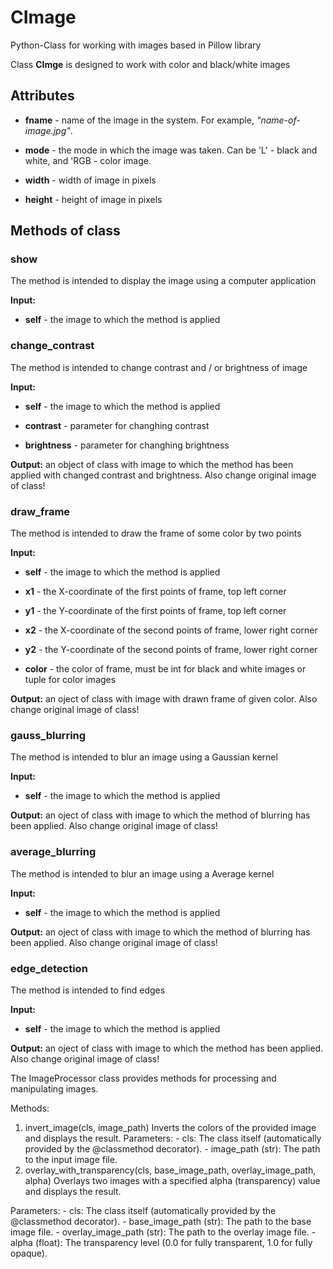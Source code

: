 # CImage
Python-Class for working with images based in Pillow library

Class **CImge** is designed to work with color and black/white images
## Attributes 
* **fname** - name of the image in the system. For example, *"name-of-image.jpg"*.

* **mode** - the mode in which the image was taken. Can be 'L' - black and white, and 'RGB - color image.

* **width** - width of image in pixels

* **height** - height of image in pixels

## Methods of class

### show
The method is intended to display the image using a computer application

**Input:**

* **self** - the image to which the method is applied


### change_contrast
The method is intended to change contrast and / or brightness of image

**Input:**

* **self** - the image to which the method is applied

* **contrast** - parameter for changhing contrast
    
* **brightness** - parameter for changhing brightness
    
**Output:** an object of class with image to which the method has been applied with changed contrast and brightness. Also change original image of class!


### draw_frame
The method is intended to draw the frame of some color by two points

**Input:**

* **self** - the image to which the method is applied

* **x1** - the X-coordinate of the first points of frame, top left corner

* **y1** - the Y-coordinate of the first points of frame, top left corner

* **x2** - the X-coordinate of the second points of frame, lower right corner

* **y2** - the Y-coordinate of the second points of frame, lower right corner

* **color** - the color of frame, must be int for black and white images or tuple for color images
    
**Output:** an oject of class with image with drawn frame of given color. Also change original image of class!


### gauss_blurring
The method is intended to blur an image using a Gaussian kernel

**Input:**

* **self** - the image to which the method is applied
    
**Output:** an oject of class with image to which the method of blurring has been applied. Also change original image of class!

### average_blurring
The method is intended to blur an image using a Average kernel

**Input:**

* **self** - the image to which the method is applied
    
**Output:** an oject of class with image to which the method of blurring has been applied. Also change original image of class!

### edge_detection
The method is intended to find edges

**Input:**

* **self** - the image to which the method is applied
    
**Output:** an oject of class with image to which the method has been applied. Also change original image of class!

 The ImageProcessor class provides methods for processing and manipulating images.
   
Methods:
1. invert_image(cls, image_path)
        Inverts the colors of the provided image and displays the result.
        Parameters:
        - cls: The class itself (automatically provided by the @classmethod decorator).
        - image_path (str): The path to the input image file.
2. overlay_with_transparency(cls, base_image_path, overlay_image_path, alpha)
        Overlays two images with a specified alpha (transparency) value and displays the result.

Parameters:
        - cls: The class itself (automatically provided by the @classmethod decorator).
        - base_image_path (str): The path to the base image file.
        - overlay_image_path (str): The path to the overlay image file.
        - alpha (float): The transparency level (0.0 for fully transparent, 1.0 for fully opaque).

   
### 

